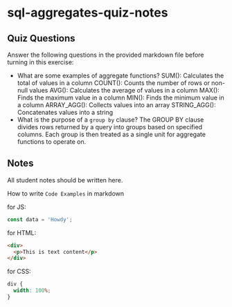 # sql-aggregates-quiz-notes

## Quiz Questions

Answer the following questions in the provided markdown file before turning in this exercise:

- What are some examples of aggregate functions?
  SUM(): Calculates the total of values in a column
  COUNT(): Counts the number of rows or non-null values
  AVG(): Calculates the average of values in a column
  MAX(): Finds the maximum value in a column
  MIN(): Finds the minimum value in a column
  ARRAY_AGG(): Collects values into an array
  STRING_AGG(): Concatenates values into a string
- What is the purpose of a `group by` clause?
  The GROUP BY clause divides rows returned by a query into groups based on specified columns. Each group is then treated as a single unit for aggregate functions to operate on.

## Notes

All student notes should be written here.

How to write `Code Examples` in markdown

for JS:

```javascript
const data = 'Howdy';
```

for HTML:

```html
<div>
  <p>This is text content</p>
</div>
```

for CSS:

```css
div {
  width: 100%;
}
```

